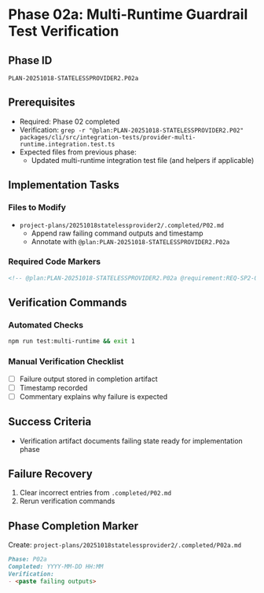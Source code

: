 # Phase 02a: Multi-Runtime Guardrail Test Verification

## Phase ID

`PLAN-20251018-STATELESSPROVIDER2.P02a`

## Prerequisites

- Required: Phase 02 completed
- Verification: `grep -r "@plan:PLAN-20251018-STATELESSPROVIDER2.P02" packages/cli/src/integration-tests/provider-multi-runtime.integration.test.ts`
- Expected files from previous phase:
  - Updated multi-runtime integration test file (and helpers if applicable)

## Implementation Tasks

### Files to Modify

- `project-plans/20251018statelessprovider2/.completed/P02.md`
  - Append raw failing command outputs and timestamp
  - Annotate with `@plan:PLAN-20251018-STATELESSPROVIDER2.P02a`

### Required Code Markers

```markdown
<!-- @plan:PLAN-20251018-STATELESSPROVIDER2.P02a @requirement:REQ-SP2-002 -->
```

## Verification Commands

### Automated Checks

```bash
npm run test:multi-runtime && exit 1
```

### Manual Verification Checklist

- [ ] Failure output stored in completion artifact
- [ ] Timestamp recorded
- [ ] Commentary explains why failure is expected

## Success Criteria

- Verification artifact documents failing state ready for implementation phase

## Failure Recovery

1. Clear incorrect entries from `.completed/P02.md`
2. Rerun verification commands

## Phase Completion Marker

Create: `project-plans/20251018statelessprovider2/.completed/P02a.md`

```markdown
Phase: P02a
Completed: YYYY-MM-DD HH:MM
Verification:
- <paste failing outputs>
```
